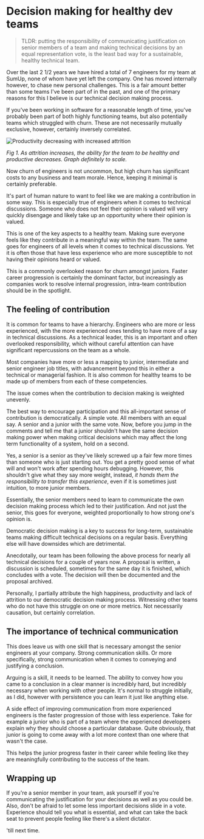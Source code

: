 # Decision making for healthy dev teams

> TLDR: putting the responsibility of communicating justification on senior members of a team and making technical decisions by an equal representation vote, is the least bad way for a sustainable, healthy technical team.

Over the last 2 1/2 years we have hired a total of 7 engineers for my team at SumUp, none of whom have yet left the company. One has moved internally however, to chase new personal challenges. This is a fair amount better than some teams I've been part of in the past, and one of the primary reasons for this I believe is our technical decision making process.

If you've been working in software for a reasonable length of time, you've probably been part of both highly functioning teams, but also potentially teams which struggled with churn. These are not necessarily mutually exclusive, however, certainly inversely correlated.

![Productivity decreasing with increased
attrition](https://screenshots.tomarrell.com/qfohlho2j2.png)

*Fig 1. As attrition increases, the ability for the team to be healthy and productive decreases. Graph definitely to scale.*

Now churn of engineers is not uncommon, but high churn has significant costs to any business and team morale. Hence, keeping it minimal is certainly preferable.

It's part of human nature to want to feel like we are making a contribution in some way. This is especially true of engineers when it comes to technical discussions. Someone who does not feel their opinion is valued will very quickly disengage and likely take up an opportunity where their opinion is valued.

This is one of the key aspects to a healthy team. Making sure everyone feels like they contribute in a meaningful way within the team. The same goes for engineers of all levels when it comes to technical discussions. Yet it is often those that have less experience who are more susceptible to not having their opinions heard or valued.

This is a commonly overlooked reason for churn amongst juniors. Faster career progression is certainly the dominant factor, but increasingly as companies work to resolve internal progression, intra-team contribution should be in the spotlight.


## The feeling of contribution

It is common for teams to have a hierarchy. Engineers who are more or less experienced, with the more experienced ones tending to have more of a say in technical discussions. As a technical leader, this is an important and often overlooked responsibility, which without careful attention can have significant repercussions on the team as a whole.

Most companies have more or less a mapping to junior, intermediate and senior engineer job titles, with advancement beyond this in either a technical or managerial fashion. It is also common for healthy teams to be made up of members from each of these competencies.

The issue comes when the contribution to decision making is weighted unevenly.

The best way to encourage participation and this all-important sense of contribution is democratically. A simple vote. All members with an equal say. A senior and a junior with the same vote. Now, before you jump in the comments and tell me that a junior shouldn't have the same decision making power when making critical decisions which may affect the long term functionality of a system, hold on a second.

Yes, a senior is a senior as they've likely screwed up a fair few more times than someone who is just starting out. You get a pretty good sense of what will and won't work after spending hours debugging. However, this shouldn't give what they say more weight, instead, *it hands them the responsibility to transfer this experience*, even if it is sometimes just intuition, to more junior members.

Essentially, the senior members need to learn to communicate the own decision making process which led to their justification. And not just the senior, this goes for everyone, weighted proportionally to how strong one's opinion is.

Democratic decision making is a key to success for long-term, sustainable teams making difficult technical decisions on a regular basis. Everything else will have downsides which are detrimental.

Anecdotally, our team has been following the above process for nearly all technical decisions for a couple of years now. A proposal is written, a discussion is scheduled, sometimes for the same day it is finished, which concludes with a vote. The decision will then be documented and the proposal archived.

Personally, I partially attribute the high happiness, productivity and lack of attrition to our democratic decision making process. Witnessing other teams who do not have this struggle on one or more metrics. Not necessarily causation, but certainly correlation.


## The importance of technical communication

This does leave us with one skill that is necessary amongst the senior engineers at your company. Strong communication skills. Or more specifically, strong communication when it comes to conveying and justifying a conclusion.

Arguing is a skill, it needs to be learned. The ability to convey how you came to a conclusion in a clear manner is incredibly hard, but incredibly necessary when working with other people. It's normal to struggle initially, as I did, however with persistence you can learn it just like anything else.

A side effect of improving communication from more experienced engineers is the faster progression of those with less experience. Take for example a junior who is part of a team where the experienced developers explain why they should choose a particular database. Quite obviously, that junior is going to come away with a lot more context than one where that wasn't the case.

This helps the junior progress faster in their career while feeling like they are meaningfully contributing to the success of the team.


## Wrapping up

If you're a senior member in your team, ask yourself if you're communicating the justification for your decisions as well as you could be. Also, don't be afraid to let some less important decisions slide in a vote. Experience should tell you what is essential, and what can take the back seat to prevent people feeling like there's a silent dictator. 

'till next time.
